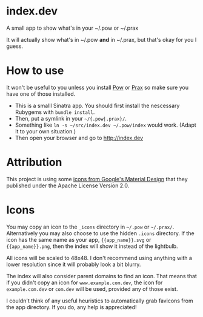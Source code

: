 # index.dev

A small app to show what's in your ~/.pow or ~/.prax

It will actually show what's in ~/.pow **and** in ~/.prax, but that's okay for you I guess.

# How to use

It won't be useful to you unless you install [Pow](http://pow.cx/) or [Prax](http://ysbaddaden.github.io/prax/) so make sure you have one of those installed.

- This is a smalll Sinatra app. You should first install the nescessary Rubygems with `bundle install`.
- Then, put a symlink in your `~/{.pow|.prax}/`.
- Something like `ln -s ~/src/index.dev ~/.pow/index` would work. (Adapt it to your own situation.)
- Then open your browser and go to http://index.dev

# Attribution

This project is using some [icons from Google's Material Design](https://github.com/google/material-design-icons/) that they published under the Apache License Version 2.0.

# Icons

You may copy an icon to the `_icons` directory in `~/.pow` or `~/.prax/`.
Alternatively you may also choose to use the hidden `.icons` directory.
If the icon has the same name as your app, `{{app_name}}.svg` or `{{app_name}}.png`, then the index will show it instead of the lightbulb.

All icons will be scaled to 48x48.
I don't recommend using anything with a lower resolution since it will probably look a bit blurry.

The index will also consider parent domains to find an icon.
That means that if you didn't copy an icon for `www.example.com.dev`, the icon for `example.com.dev` or `com.dev` will be used, provided any of those exist.

I couldn't think of any useful heuristics to automatically grab favicons from the app directory. If you do, any help is appreciated!
